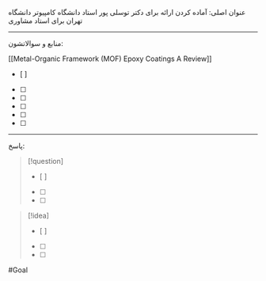  عنوان اصلی:
 آماده کردن ارائه برای دکتر توسلی پور استاد دانشگاه کامپیوتر دانشگاه تهران برای استاد مشاوری






---

 منابع و سوالاتشون:
 
[[Metal-Organic Framework (MOF) Epoxy Coatings A Review]]
- [ ]  
- [ ]  
- [ ]  
- [ ]  
- [ ]  
- [ ]  



---

پاسخ:








> [!question] 
>- [ ] 
>- [ ]  
>- [ ] 


> [!idea] 
> - [ ] 
>- [ ] 
>- [ ] 

#Goal